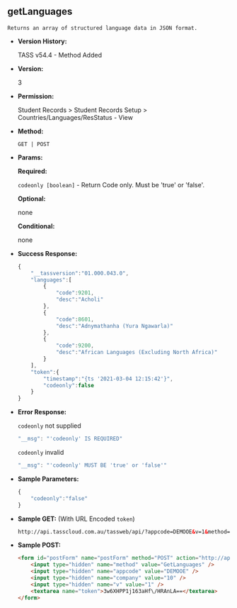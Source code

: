 **getLanguages**
----
	Returns an array of structured language data in JSON format.
	
* **Version History:**

	TASS v54.4 - Method Added

* **Version:**

	3

* **Permission:**

    Student Records > Student Records Setup > Countries/Languages/ResStatus - View

* **Method:**

	`GET | POST`
  
* **Params:**

   **Required:**
 
	`codeonly [boolean]` - Return Code only. Must be 'true' or 'false'.                    

   **Optional:**

	none

   **Conditional:**

	none

* **Success Response:**

    ```javascript
	{
		"__tassversion":"01.000.043.0",
		"languages":[
			{
				"code":9201,
				"desc":"Acholi"
			},
			{
				"code":8601,
				"desc":"Adnymathanha (Yura Ngawarla)"
			},
			{
				"code":9200,
				"desc":"African Languages (Excluding North Africa)"
			}
		],
		"token":{
			"timestamp":"{ts '2021-03-04 12:15:42'}",
			"codeonly":false
		}
	}
    ```


* **Error Response:**

    `codeonly` not supplied
    ```javascript
    "__msg": "'codeonly' IS REQUIRED"
    ```

    `codeonly` invalid
    ```javascript
    "__msg": "'codeonly' MUST BE 'true' or 'false'"
    ```
    
* **Sample Parameters:**

	```javascript
	{
		"codeonly":"false"
	}
	```

* **Sample GET:** (With URL Encoded `token`)

	```HTML
	http://api.tasscloud.com.au/tassweb/api/?appcode=DEMOOE&v=1&method=GetLanguages&token=3w6XHPP1j163aHf%2FHRAnLA%3D%3D&company=10
	```
  
* **Sample POST:**

	```HTML
	<form id="postForm" name="postForm" method="POST" action="http://api.tasscloud.com.au/tassweb/api/">
		<input type="hidden" name="method" value="GetLanguages" />
		<input type="hidden" name="appcode" value="DEMOOE" />
		<input type="hidden" name="company" value="10" />
		<input type="hidden" name="v" value="1" />
		<textarea name="token">3w6XHPP1j163aHf\/HRAnLA==</textarea>
	</form>
	```
